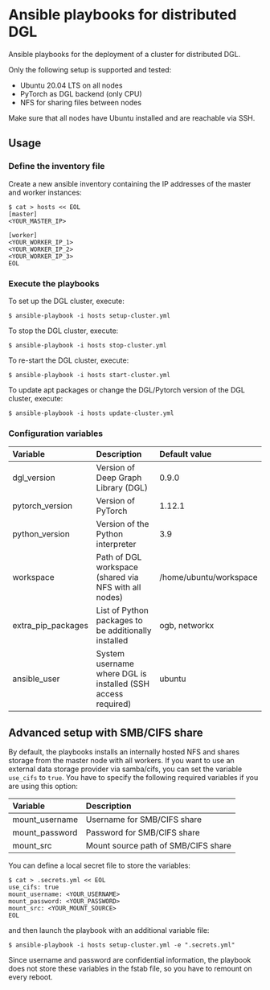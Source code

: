 # Ansible playbooks for distributed DGL

Ansible playbooks for the deployment of a cluster for distributed DGL.

Only the following setup is supported and tested:

* Ubuntu 20.04 LTS on all nodes
* PyTorch as DGL backend (only CPU)
* NFS for sharing files between nodes

Make sure that all nodes have Ubuntu installed and are reachable via SSH.

## Usage

### Define the inventory file

Create a new ansible inventory containing the IP addresses of the master and worker instances:

```{shell}
$ cat > hosts << EOL
[master]
<YOUR_MASTER_IP>

[worker]
<YOUR_WORKER_IP_1>
<YOUR_WORKER_IP_2>
<YOUR_WORKER_IP_3>
EOL
```

### Execute the playbooks

To set up the DGL cluster, execute:

```{shell}
$ ansible-playbook -i hosts setup-cluster.yml
```

To stop the DGL cluster, execute:

```{shell}
$ ansible-playbook -i hosts stop-cluster.yml
```

To re-start the DGL cluster, execute:

```{shell}
$ ansible-playbook -i hosts start-cluster.yml
```

To update apt packages or change the DGL/Pytorch version of the DGL cluster, execute:

```{shell}
$ ansible-playbook -i hosts update-cluster.yml
```

### Configuration variables

| Variable           | Description                                                    | Default value          |
|:-------------------|:---------------------------------------------------------------|:-----------------------|
| dgl_version        | Version of Deep Graph Library (DGL)                            | 0.9.0                  |
| pytorch_version    | Version of PyTorch                                             | 1.12.1                 |
| python_version     | Version of the Python interpreter                              | 3.9                    |
| workspace          | Path of DGL workspace (shared via NFS with all nodes)          | /home/ubuntu/workspace |
| extra_pip_packages | List of Python packages to be additionally installed           | ogb, networkx          |
| ansible_user       | System username where DGL is installed (SSH access required)   | ubuntu                 |

## Advanced setup with SMB/CIFS share

By default, the playbooks installs an internally hosted NFS and shares storage from the master node with all workers. 
If you want to use an external data storage provider via samba/cifs, you can set the variable `use_cifs` to `true`. 
You have to specify the following required variables if you are using this option:

| Variable       | Description                                                    |
|:---------------|:---------------------------------------------------------------|
| mount_username | Username for SMB/CIFS share                                    |
| mount_password | Password for SMB/CIFS share                                    |
| mount_src      | Mount source path of SMB/CIFS share                            |

You can define a local secret file to store the variables:

```{shell}
$ cat > .secrets.yml << EOL
use_cifs: true
mount_username: <YOUR_USERNAME>
mount_password: <YOUR_PASSWORD>
mount_src: <YOUR_MOUNT_SOURCE>
EOL
```

and then launch the playbook with an additional variable file:

```{shell}
$ ansible-playbook -i hosts setup-cluster.yml -e ".secrets.yml"
```

Since username and password are confidential information, the playbook does not store these variables in the fstab file, 
so you have to remount on every reboot.
